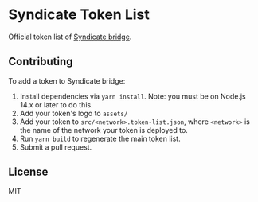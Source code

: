 # Syndicate Token List

Official token list of [Syndicate bridge](https://syndicate-bridge.oneledger.network).
  
## Contributing

To add a token to Syndicate bridge:

1. Install dependencies via `yarn install`. Note: you must be on Node.js 14.x or later to do this.
2. Add your token's logo to `assets/`
3. Add your token to `src/<network>.token-list.json`, where `<network>` is the name of the network your token is deployed to.
4. Run `yarn build` to regenerate the main token list.
5. Submit a pull request.

## License

MIT
